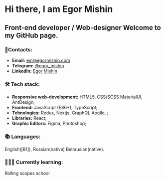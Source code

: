 

# Hi there, I am Egor Mishin

## Front-end developer / Web-designer Welcome to my GitHub page.


### 📧Contacts:

- **Email:** em@egormishin.com
- **Telegram:** [@egor_mishin](https://t.me/egor_mishin)
- **LinkedIn:** [Egor Mishin](https://www.linkedin.com/in/egormishin/)

### 🛠 Tech stack:
- **Responsive web-development:** HTML5, CSS/SCSS MaterialUI, AntDesign;
- **Frontend:** JavaScript (ES6+), TypeScript;
- **Tehnologies:** Redux, Nextjs, GraphQL Apollo, ;
-  **Libraries:** React;
- **Graphic Editors:** Figma, Photoshop;


### 📚 Languages:
English([B1]), Russian(native) Belarusian(native).


### 👨🏻‍🎓 Currently learning:
Rolling scopes school
